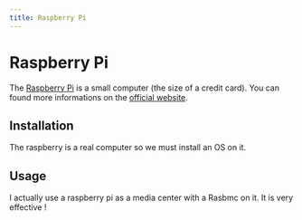 ```yaml
---
title: Raspberry Pi
---
```


# Raspberry Pi

The [Raspberry Pi](http://en.wikipedia.org/wiki/Rasberry_pi) is a small computer
(the size of a credit card). You can found more informations on the
[official website](http://www.raspberrypi.org/).

## Installation

The raspberry is a real computer so we must install an OS on it.

## Usage

I actually use a raspberry pi as a media center with a Rasbmc on it.
It is very effective !
